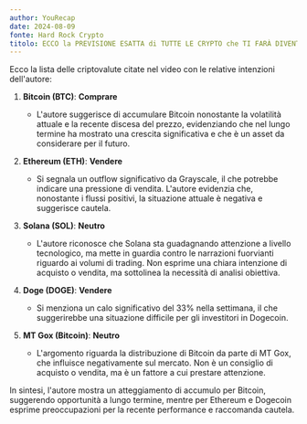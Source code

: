 ```yaml
---
author: YouRecap
date: 2024-08-09
fonte: Hard Rock Crypto
titolo: ECCO la PREVISIONE ESATTA di TUTTE LE CRYPTO che TI FARÀ DIVENTARE RICCO: NON PUOI PERDERTELA!!!
---
```


Ecco la lista delle criptovalute citate nel video con le relative intenzioni dell'autore:

1. **Bitcoin (BTC)**: **Comprare**
   - L'autore suggerisce di accumulare Bitcoin nonostante la volatilità attuale e la recente discesa del prezzo, evidenziando che nel lungo termine ha mostrato una crescita significativa e che è un asset da considerare per il futuro.

2. **Ethereum (ETH)**: **Vendere**
   - Si segnala un outflow significativo da Grayscale, il che potrebbe indicare una pressione di vendita. L'autore evidenzia che, nonostante i flussi positivi, la situazione attuale è negativa e suggerisce cautela.

3. **Solana (SOL)**: **Neutro**
   - L'autore riconosce che Solana sta guadagnando attenzione a livello tecnologico, ma mette in guardia contro le narrazioni fuorvianti riguardo ai volumi di trading. Non esprime una chiara intenzione di acquisto o vendita, ma sottolinea la necessità di analisi obiettiva.

4. **Doge (DOGE)**: **Vendere**
   - Si menziona un calo significativo del 33% nella settimana, il che suggerirebbe una situazione difficile per gli investitori in Dogecoin.

5. **MT Gox (Bitcoin)**: **Neutro**
   - L'argomento riguarda la distribuzione di Bitcoin da parte di MT Gox, che influisce negativamente sul mercato. Non è un consiglio di acquisto o vendita, ma è un fattore a cui prestare attenzione.

In sintesi, l'autore mostra un atteggiamento di accumulo per Bitcoin, suggerendo opportunità a lungo termine, mentre per Ethereum e Dogecoin esprime preoccupazioni per la recente performance e raccomanda cautela.
